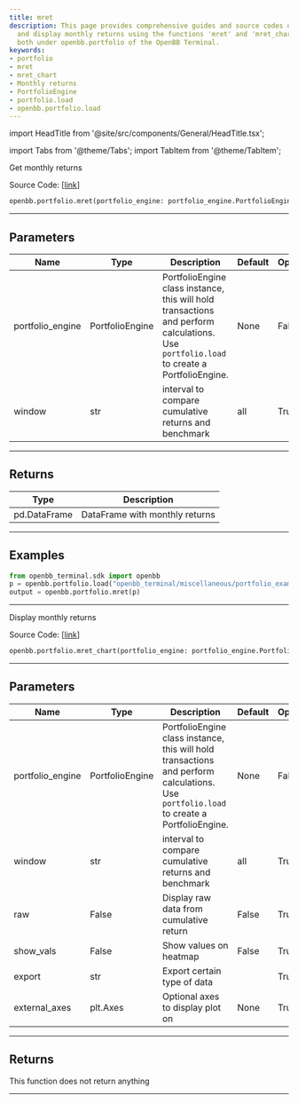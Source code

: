 ```yaml
---
title: mret
description: This page provides comprehensive guides and source codes on how to get
  and display monthly returns using the functions 'mret' and 'mret_chart' respectively,
  both under openbb.portfolio of the OpenBB Terminal.
keywords:
- portfolio
- mret
- mret_chart
- Monthly returns
- PortfolioEngine
- portfolio.load
- openbb.portfolio.load
---
```


import HeadTitle from '@site/src/components/General/HeadTitle.tsx';

<HeadTitle title="portfolio.mret - Reference | OpenBB SDK Docs" />

import Tabs from '@theme/Tabs';
import TabItem from '@theme/TabItem';

<Tabs>
<TabItem value="model" label="Model" default>

Get monthly returns

Source Code: [[link](https://github.com/OpenBB-finance/OpenBBTerminal/tree/main/openbb_terminal/portfolio/portfolio_model.py#L267)]

```python
openbb.portfolio.mret(portfolio_engine: portfolio_engine.PortfolioEngine, window: str = "all")
```

---

## Parameters

| Name | Type | Description | Default | Optional |
| ---- | ---- | ----------- | ------- | -------- |
| portfolio_engine | PortfolioEngine | PortfolioEngine class instance, this will hold transactions and perform calculations.<br/>Use `portfolio.load` to create a PortfolioEngine. | None | False |
| window | str | interval to compare cumulative returns and benchmark | all | True |


---

## Returns

| Type | Description |
| ---- | ----------- |
| pd.DataFrame | DataFrame with monthly returns |
---

## Examples

```python
from openbb_terminal.sdk import openbb
p = openbb.portfolio.load("openbb_terminal/miscellaneous/portfolio_examples/holdings/example.csv")
output = openbb.portfolio.mret(p)
```

---

</TabItem>
<TabItem value="view" label="Chart">

Display monthly returns

Source Code: [[link](https://github.com/OpenBB-finance/OpenBBTerminal/tree/main/openbb_terminal/portfolio/portfolio_view.py#L457)]

```python
openbb.portfolio.mret_chart(portfolio_engine: portfolio_engine.PortfolioEngine, window: str = "all", raw: bool = False, show_vals: bool = False, export: str = "", external_axes: Optional[matplotlib.axes._axes.Axes] = None)
```

---

## Parameters

| Name | Type | Description | Default | Optional |
| ---- | ---- | ----------- | ------- | -------- |
| portfolio_engine | PortfolioEngine | PortfolioEngine class instance, this will hold transactions and perform calculations.<br/>Use `portfolio.load` to create a PortfolioEngine. | None | False |
| window | str | interval to compare cumulative returns and benchmark | all | True |
| raw | False | Display raw data from cumulative return | False | True |
| show_vals | False | Show values on heatmap | False | True |
| export | str | Export certain type of data |  | True |
| external_axes | plt.Axes | Optional axes to display plot on | None | True |


---

## Returns

This function does not return anything

---

</TabItem>
</Tabs>
